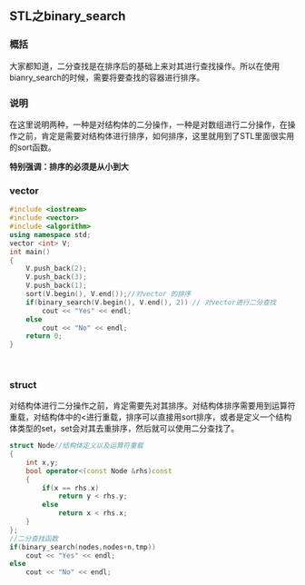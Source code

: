 ## STL之binary_search

### **概括**

大家都知道，二分查找是在排序后的基础上来对其进行查找操作。所以在使用bianry_search的时候，需要将要查找的容器进行排序。

### **说明**

在这里说明两种，一种是对结构体的二分操作，一种是对数组进行二分操作，在操作之前，肯定是需要对结构体进行排序，如何排序，这里就用到了STL里面很实用的sort函数。

**特别强调：排序的必须是从小到大**

### vector

```cpp
#include <iostream>
#include <vector>
#include <algorithm>
using namespace std;
vector <int> V;
int main()
{
    V.push_back(2);
    V.push_back(3);
    V.push_back(1);
    sort(V.begin(), V.end());//对vector 的排序
    if(binary_search(V.begin(), V.end(), 2)) // 对vector进行二分查找
        cout << "Yes" << endl;
    else
        cout << "No" << endl;
    return 0;
}
 
 
```

### struct

对结构体进行二分操作之前，肯定需要先对其排序。对结构体排序需要用到运算符重载，对结构体中的<进行重载，排序可以直接用sort排序，或者是定义一个结构体类型的set，set会对其去重排序，然后就可以使用二分查找了。

```cpp
struct Node//结构体定义以及运算符重载
{
    int x,y;
    bool operator<(const Node &rhs)const
    {
        if(x == rhs.x)
            return y < rhs.y;
        else
            return x < rhs.x;
    }
};
//二分查找函数
if(binary_search(nodes,nodes+n,tmp))
    cout << "Yes" << endl;
else
    cout << "No" << endl;
 
```